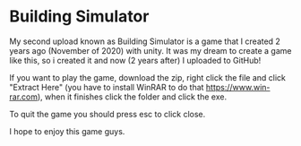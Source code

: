 # Building Simulator

My second upload known as Building Simulator is a game that I created 2 years ago (November of 2020) with unity.
It was my dream to create a game like this, so i created it and now (2 years after) I uploaded to GitHub!

If you want to play the game, download the zip, right click the file and click "Extract Here" (you have to install WinRAR to do that https://www.win-rar.com), when it finishes click the folder and click the exe.

To quit the game you should press esc to click close.

I hope to enjoy this game guys.
